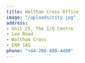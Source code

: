 ```yaml
---
title: Waltham Cross Office
image: "/uploads/city.jpg"
address:
- Unit 25, The I/O Centre
- Lea Road
- Waltham Cross
- EN9 1AS
phone: "+44-208-498-4400"
---
```


